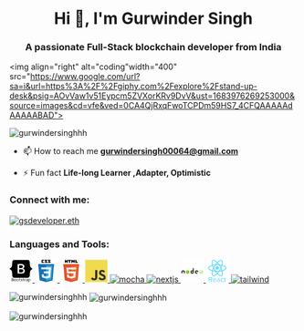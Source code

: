 <h1 align="center">Hi 👋, I'm Gurwinder Singh</h1>
<h3 align="center">A passionate Full-Stack blockchain developer from India</h3>

<img align="right" alt="coding"width="400" src="https://www.google.com/url?sa=i&url=https%3A%2F%2Fgiphy.com%2Fexplore%2Fstand-up-desk&psig=AOvVaw1v51Eypcm5ZVXorKRv9DvV&ust=1683976269253000&source=images&cd=vfe&ved=0CA4QjRxqFwoTCPDm59HS7_4CFQAAAAAdAAAAABAD">

<p align="left"> <img src="https://komarev.com/ghpvc/?username=gurwindersinghhh&label=Profile%20views&color=0e75b6&style=flat" alt="gurwindersinghhh" /> </p>

- 📫 How to reach me **gurwindersingh00064@gmail.com**

- ⚡ Fun fact **Life-long Learner ,Adapter, Optimistic**

<h3 align="left">Connect with me:</h3>
<p align="left">
<a href="https://twitter.com/gsdeveloper.eth" target="blank"><img align="center" src="https://raw.githubusercontent.com/rahuldkjain/github-profile-readme-generator/master/src/images/icons/Social/twitter.svg" alt="gsdeveloper.eth" height="30" width="40" /></a>
</p>

<h3 align="left">Languages and Tools:</h3>
<p align="left"> <a href="https://getbootstrap.com" target="_blank" rel="noreferrer"> <img src="https://raw.githubusercontent.com/devicons/devicon/master/icons/bootstrap/bootstrap-plain-wordmark.svg" alt="bootstrap" width="40" height="40"/> </a> <a href="https://www.w3schools.com/css/" target="_blank" rel="noreferrer"> <img src="https://raw.githubusercontent.com/devicons/devicon/master/icons/css3/css3-original-wordmark.svg" alt="css3" width="40" height="40"/> </a> <a href="https://www.w3.org/html/" target="_blank" rel="noreferrer"> <img src="https://raw.githubusercontent.com/devicons/devicon/master/icons/html5/html5-original-wordmark.svg" alt="html5" width="40" height="40"/> </a> <a href="https://developer.mozilla.org/en-US/docs/Web/JavaScript" target="_blank" rel="noreferrer"> <img src="https://raw.githubusercontent.com/devicons/devicon/master/icons/javascript/javascript-original.svg" alt="javascript" width="40" height="40"/> </a> <a href="https://mochajs.org" target="_blank" rel="noreferrer"> <img src="https://www.vectorlogo.zone/logos/mochajs/mochajs-icon.svg" alt="mocha" width="40" height="40"/> </a> <a href="https://nextjs.org/" target="_blank" rel="noreferrer"> <img src="https://cdn.worldvectorlogo.com/logos/nextjs-2.svg" alt="nextjs" width="40" height="40"/> </a> <a href="https://nodejs.org" target="_blank" rel="noreferrer"> <img src="https://raw.githubusercontent.com/devicons/devicon/master/icons/nodejs/nodejs-original-wordmark.svg" alt="nodejs" width="40" height="40"/> </a> <a href="https://reactjs.org/" target="_blank" rel="noreferrer"> <img src="https://raw.githubusercontent.com/devicons/devicon/master/icons/react/react-original-wordmark.svg" alt="react" width="40" height="40"/> </a> <a href="https://tailwindcss.com/" target="_blank" rel="noreferrer"> <img src="https://www.vectorlogo.zone/logos/tailwindcss/tailwindcss-icon.svg" alt="tailwind" width="40" height="40"/> </a> </p>

<p><img align="left" src="https://github-readme-stats.vercel.app/api/top-langs?username=gurwindersinghhh&show_icons=true&locale=en&layout=compact" alt="gurwindersinghhh" /></p>

<p>&nbsp;<img align="center" src="https://github-readme-stats.vercel.app/api?username=gurwindersinghhh&show_icons=true&locale=en" alt="gurwindersinghhh" /></p>

<p><img align="center" src="https://github-readme-streak-stats.herokuapp.com/?user=gurwindersinghhh&" alt="gurwindersinghhh" /></p>
